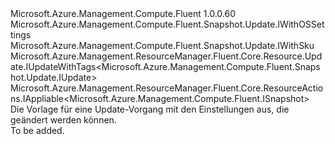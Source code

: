 <Type Name="IUpdate" FullName="Microsoft.Azure.Management.Compute.Fluent.Snapshot.Update.IUpdate">
  <TypeSignature Language="C#" Value="public interface IUpdate : Microsoft.Azure.Management.Compute.Fluent.Snapshot.Update.IWithOSSettings, Microsoft.Azure.Management.Compute.Fluent.Snapshot.Update.IWithSku, Microsoft.Azure.Management.ResourceManager.Fluent.Core.Resource.Update.IUpdateWithTags&lt;Microsoft.Azure.Management.Compute.Fluent.Snapshot.Update.IUpdate&gt;, Microsoft.Azure.Management.ResourceManager.Fluent.Core.ResourceActions.IAppliable&lt;Microsoft.Azure.Management.Compute.Fluent.ISnapshot&gt;" />
  <TypeSignature Language="ILAsm" Value=".class public interface auto ansi abstract IUpdate implements class Microsoft.Azure.Management.Compute.Fluent.Snapshot.Update.IWithOSSettings, class Microsoft.Azure.Management.Compute.Fluent.Snapshot.Update.IWithSku, class Microsoft.Azure.Management.ResourceManager.Fluent.Core.Resource.Update.IUpdateWithTags`1&lt;class Microsoft.Azure.Management.Compute.Fluent.Snapshot.Update.IUpdate&gt;, class Microsoft.Azure.Management.ResourceManager.Fluent.Core.ResourceActions.IAppliable`1&lt;class Microsoft.Azure.Management.Compute.Fluent.ISnapshot&gt;, class Microsoft.Azure.Management.ResourceManager.Fluent.Core.ResourceActions.IIndexable" />
  <TypeSignature Language="DocId" Value="T:Microsoft.Azure.Management.Compute.Fluent.Snapshot.Update.IUpdate" />
  <TypeSignature Language="VB.NET" Value="Public Interface IUpdate&#xA;Implements IAppliable(Of ISnapshot), IUpdateWithTags(Of IUpdate), IWithOSSettings, IWithSku" />
  <TypeSignature Language="F#" Value="type IUpdate = interface&#xA;    interface IAppliable&lt;ISnapshot&gt;&#xA;    interface IIndexable&#xA;    interface IUpdateWithTags&lt;IUpdate&gt;&#xA;    interface IWithSku&#xA;    interface IWithOSSettings" />
  <AssemblyInfo>
    <AssemblyName>Microsoft.Azure.Management.Compute.Fluent</AssemblyName>
    <AssemblyVersion>1.0.0.60</AssemblyVersion>
  </AssemblyInfo>
  <Interfaces>
    <Interface>
      <InterfaceName>Microsoft.Azure.Management.Compute.Fluent.Snapshot.Update.IWithOSSettings</InterfaceName>
    </Interface>
    <Interface>
      <InterfaceName>Microsoft.Azure.Management.Compute.Fluent.Snapshot.Update.IWithSku</InterfaceName>
    </Interface>
    <Interface>
      <InterfaceName>Microsoft.Azure.Management.ResourceManager.Fluent.Core.Resource.Update.IUpdateWithTags&lt;Microsoft.Azure.Management.Compute.Fluent.Snapshot.Update.IUpdate&gt;</InterfaceName>
    </Interface>
    <Interface>
      <InterfaceName>Microsoft.Azure.Management.ResourceManager.Fluent.Core.ResourceActions.IAppliable&lt;Microsoft.Azure.Management.Compute.Fluent.ISnapshot&gt;</InterfaceName>
    </Interface>
  </Interfaces>
  <Docs>
    <summary>
            Die Vorlage für eine Update-Vorgang mit den Einstellungen aus, die geändert werden können.
            </summary>
    <remarks>To be added.</remarks>
  </Docs>
  <Members />
</Type>
